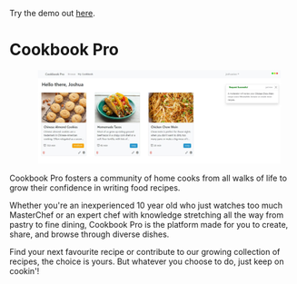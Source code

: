 Try the demo out [here](https://cookbookpro.netlify.app/).

# Cookbook Pro

<img src='client/src/images/appExample.jpg' alt='fullscreen screenshot of app' width='85%' style='margin-left: 50px;'>


Cookbook Pro fosters a community of home cooks from all walks of life to grow their confidence in writing food recipes.

 Whether you're an inexperienced 10 year old who just watches too much MasterChef or an expert chef with knowledge stretching all the way from pastry to fine dining, Cookbook Pro is the platform made for you to create, share, and browse through diverse dishes. 
 
 Find your next favourite recipe or contribute to our growing collection of recipes, the choice is yours. But whatever you choose to do, just keep on cookin'!